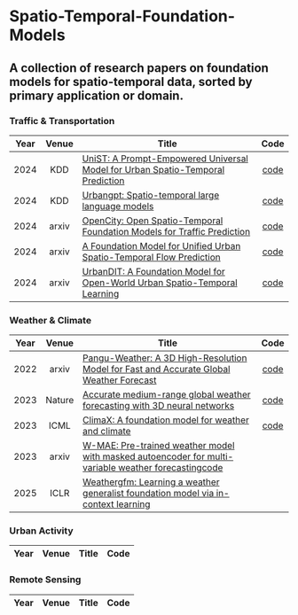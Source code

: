 # Spatio-Temporal-Foundation-Models
A collection of research papers on foundation models for spatio-temporal data, sorted by primary application or domain. 
---
### Traffic & Transportation
|Year|Venue|Title|Code|
|:-:|:-:|-|:-:|
|2024|KDD|[UniST: A Prompt-Empowered Universal Model for Urban Spatio-Temporal Prediction](https://dl.acm.org/doi/pdf/10.1145/3637528.3671662)|[code](https://github.com/tsinghua-fib-lab/UniST)|
|2024|KDD|[Urbangpt: Spatio-temporal large language models](https://arxiv.org/pdf/2403.00813)|[code](https://github.com/HKUDS/UrbanGPT)|
|2024|arxiv|[OpenCity: Open Spatio-Temporal Foundation Models for Traffic Prediction](https://arxiv.org/pdf/2408.10269)|[code](https://github.com/HKUDS/OpenCity)|
|2024|arxiv|[A Foundation Model for Unified Urban Spatio-Temporal Flow Prediction](https://arxiv.org/pdf/2411.12972)|[code](https://github.com/YuanYuan98/UniFlow)|
|2024|arxiv|[UrbanDIT: A Foundation Model for Open-World Urban Spatio-Temporal Learning](https://arxiv.org/pdf/2411.12164?)|[code](https://github.com/YuanYuan98/UrbanDiT)|

### Weather & Climate
|Year|Venue|Title|Code|
|:-:|:-:|-|:-:|
|2022|arxiv|[Pangu-Weather: A 3D High-Resolution Model for Fast and Accurate Global Weather Forecast](https://arxiv.org/abs/2211.02556)|[code](https://github.com/198808xc/Pangu-Weather)|
|2023|Nature|[Accurate medium-range global weather forecasting with 3D neural networks](https://www.nature.com/articles/s41586-023-06185-3)|[code](https://github.com/198808xc/Pangu-Weather)|
|2023|ICML|[ClimaX: A foundation model for weather and climate](https://arxiv.org/abs/2301.10343)|[code](https://github.com/microsoft/ClimaX)|
|2023|arxiv|[W-MAE: Pre-trained weather model with masked autoencoder for multi-variable weather forecasting](https://arxiv.org/abs/2304.08754)[code](https://github.com/Gufrannn/W-MAE)|
|2025|ICLR|[Weathergfm: Learning a weather generalist foundation model via in-context learning]([https://arxiv.org/abs/2304.08754](https://openreview.net/pdf?id=izjNI5bcOV))|

### Urban Activity
|Year|Venue|Title|Code|
|:-:|:-:|-|:-:|

### Remote Sensing
|Year|Venue|Title|Code|
|:-:|:-:|-|:-:|



